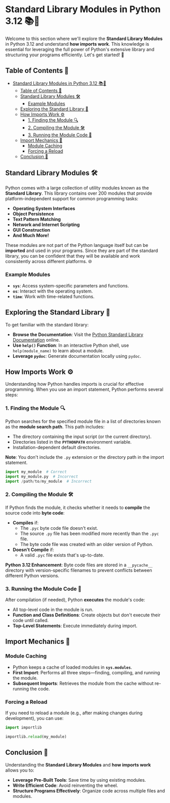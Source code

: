 # Standard Library Modules in Python 3.12 📚🐍

Welcome to this section where we'll explore the **Standard Library Modules** in Python 3.12 and understand **how imports work**. This knowledge is essential for leveraging the full power of Python's extensive library and structuring your programs efficiently. Let's get started! 🚀


## Table of Contents 📖

- [Standard Library Modules in Python 3.12 📚🐍](#standard-library-modules-in-python-312-)
  - [Table of Contents 📖](#table-of-contents-)
  - [Standard Library Modules 🛠️](#standard-library-modules-️)
    - [Example Modules](#example-modules)
  - [Exploring the Standard Library 🔎](#exploring-the-standard-library-)
  - [How Imports Work ⚙️](#how-imports-work-️)
    - [1. Finding the Module 🔍](#1-finding-the-module-)
    - [2. Compiling the Module 🛠️](#2-compiling-the-module-️)
    - [3. Running the Module Code 🚀](#3-running-the-module-code-)
  - [Import Mechanics 🔄](#import-mechanics-)
    - [Module Caching](#module-caching)
    - [Forcing a Reload](#forcing-a-reload)
  - [Conclusion 🎉](#conclusion-)


## Standard Library Modules 🛠️

Python comes with a large collection of utility modules known as the **Standard Library**. This library contains over 200 modules that provide platform-independent support for common programming tasks:

- **Operating System Interfaces**
- **Object Persistence**
- **Text Pattern Matching**
- **Network and Internet Scripting**
- **GUI Construction**
- **And Much More!**

These modules are not part of the Python language itself but can be **imported** and used in your programs. Since they are part of the standard library, you can be confident that they will be available and work consistently across different platforms. 🌐

### Example Modules

- **`sys`**: Access system-specific parameters and functions.
- **`os`**: Interact with the operating system.
- **`time`**: Work with time-related functions.


## Exploring the Standard Library 🔎

To get familiar with the standard library:

- **Browse the Documentation**: Visit the [Python Standard Library Documentation](https://docs.python.org/3/library/) online.
- **Use `help()` Function**: In an interactive Python shell, use `help(module_name)` to learn about a module.
- **Leverage `pydoc`**: Generate documentation locally using `pydoc`.


## How Imports Work ⚙️

Understanding how Python handles imports is crucial for effective programming. When you use an import statement, Python performs several steps:

### 1. Finding the Module 🔍

Python searches for the specified module file in a list of directories known as the **module search path**. This path includes:

- The directory containing the input script (or the current directory).
- Directories listed in the **`PYTHONPATH`** environment variable.
- Installation-dependent default directories.

**Note**: You don't include the `.py` extension or the directory path in the import statement.

```python
import my_module  # Correct
import my_module.py  # Incorrect
import /path/to/my_module  # Incorrect
```

### 2. Compiling the Module 🛠️

If Python finds the module, it checks whether it needs to **compile** the source code into **byte code**:

- **Compiles** if:
  - The `.pyc` byte code file doesn't exist.
  - The source `.py` file has been modified more recently than the `.pyc` file.
  - The byte code file was created with an older version of Python.
- **Doesn't Compile** if:
  - A valid `.pyc` file exists that's up-to-date.

**Python 3.12 Enhancement**: Byte code files are stored in a `__pycache__` directory with version-specific filenames to prevent conflicts between different Python versions.

### 3. Running the Module Code 🚀

After compilation (if needed), Python **executes** the module's code:

- All top-level code in the module is run.
- **Function and Class Definitions**: Create objects but don't execute their code until called.
- **Top-Level Statements**: Execute immediately during import.


## Import Mechanics 🔄

### Module Caching

- Python keeps a cache of loaded modules in **`sys.modules`**.
- **First Import**: Performs all three steps—finding, compiling, and running the module.
- **Subsequent Imports**: Retrieves the module from the cache without re-running the code.

### Forcing a Reload

If you need to reload a module (e.g., after making changes during development), you can use:

```python
import importlib

importlib.reload(my_module)
```


## Conclusion 🎉

Understanding the **Standard Library Modules** and **how imports work** allows you to:

- **Leverage Pre-Built Tools**: Save time by using existing modules.
- **Write Efficient Code**: Avoid reinventing the wheel.
- **Structure Programs Effectively**: Organize code across multiple files and modules.
